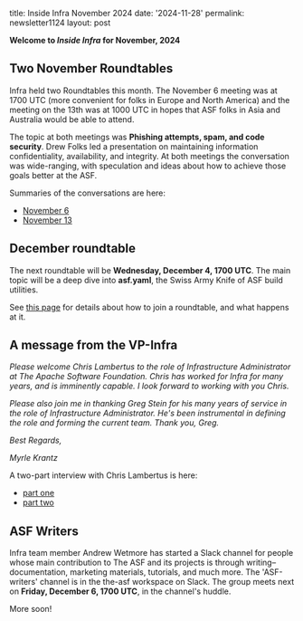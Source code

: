 title: Inside Infra November 2024 
date: '2024-11-28' 
permalink: newsletter1124 layout: post

**Welcome to *Inside Infra* for November, 2024**

## Two November Roundtables

Infra held two Roundtables this month. The November 6 meeting was at 1700 UTC (more convenient for folks in Europe and North America) and the meeting on the 13th was at 1000 UTC in hopes that ASF folks in Asia and Australia would be able to attend.

The topic at both meetings was **Phishing attempts, spam, and code security**. Drew Folks led a presentation on maintaining information confidentiality, availability, and integrity. At both meetings the conversation was wide-ranging, with speculation and ideas about how to achieve those goals better at the ASF.

Summaries of the conversations are here:

  - <a href="https://cwiki.apache.org/confluence/display/INFRA/Infra+Roundtable+2024-11-06+1700UTC" target="_blank">November 6</a>
  - <a href="https://cwiki.apache.org/confluence/display/INFRA/Infra+Roundtable+2024-11-13+1000UTC" target="_blank">November 13</a>

## December roundtable

The next roundtable will be **Wednesday, December 4, 1700 UTC**. The main topic will be a deep dive into **asf.yaml**, the Swiss Army Knife of ASF build utilities.

See <a href="https://infra.apache.org/roundtable.html" target="_blank">this page</a> for details about how to join a roundtable, and what happens at it. 

## A message from the VP-Infra

_Please welcome Chris Lambertus to the role of Infrastructure Administrator at The Apache Software Foundation. Chris has worked for Infra for many years, and is imminently capable. I look forward to working with you Chris._

_Please also join me in thanking Greg Stein for his many years of service in the role of Infrastructure Administrator. He's been instrumental in defining the role and forming the current team. Thank you, Greg._

_Best Regards,_

_Myrle Krantz_

A two-part interview with Chris Lambertus is here:

  - <a href="https://news.apache.org/foundation/entry/inside-infra-chris-lambertus-part" target="_blank">part one</a>
  - <a href="https://news.apache.org/foundation/entry/inside-infra-chris-lambertus-part1" target="_blank">part two</a>

## ASF Writers

Infra team member Andrew Wetmore has started a Slack channel for people whose main contribution to The ASF and its projects is through writing–documentation, marketing materials, tutorials, and much more. The 'ASF-writers' channel is in the the-asf workspace on Slack. The group meets next on **Friday, December 6, 1700 UTC**, in the channel's huddle.

More soon!
